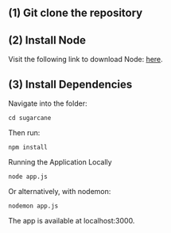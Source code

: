 ## (1) Git clone the repository
## (2) Install Node

Visit the following link to download Node: [here](https://nodejs.org/en/).

## (3) Install Dependencies

Navigate into the folder:

`cd sugarcane`

Then run:

`npm install`

Running the Application Locally

`node app.js`

Or alternatively, with nodemon:

`nodemon app.js`

The app is available at localhost:3000.
